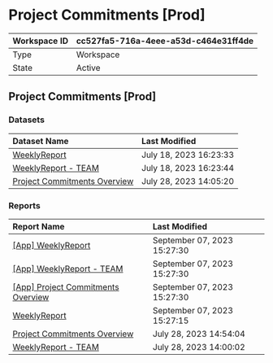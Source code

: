 



# Project Commitments [Prod]

|Workspace ID|cc527fa5-716a-4eee-a53d-c464e31ff4de|
| :--- | :--- |
|Type|Workspace|
|State|Active|

## Project Commitments [Prod]

### Datasets

|Dataset Name|Last Modified|
| :--- | :--- |
|[WeeklyReport](../Datasets/WeeklyReport.md)|July 18, 2023 16:23:33|
|[WeeklyReport - TEAM](../Datasets/WeeklyReport---TEAM.md)|July 18, 2023 16:23:44|
|[Project Commitments Overview](../Datasets/Project-Commitments-Overview.md)|July 28, 2023 14:05:20|

### Reports

|Report Name|Last Modified|
| :--- | :--- |
|[[App] WeeklyReport](../Reports/[App]-WeeklyReport.md)|September 07, 2023 15:27:30|
|[[App] WeeklyReport - TEAM](../Reports/[App]-WeeklyReport---TEAM.md)|September 07, 2023 15:27:30|
|[[App] Project Commitments Overview](../Reports/[App]-Project-Commitments-Overview.md)|September 07, 2023 15:27:30|
|[WeeklyReport](../Reports/WeeklyReport.md)|September 07, 2023 15:27:15|
|[Project Commitments Overview](../Reports/Project-Commitments-Overview.md)|July 28, 2023 14:54:04|
|[WeeklyReport - TEAM](../Reports/WeeklyReport---TEAM.md)|July 28, 2023 14:00:02|
